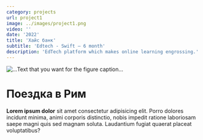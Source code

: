 ```yaml
---
category: projects
url: project1
image: ../images/project1.png
video: ''
date: '2022'
title: 'Хайс банк'
subtitle: 'Edtech - Swift – 6 month'
description: 'EdTech platform which makes online learning engrossing.'
---
```


![...Text that you want for the figure caption...](../images/project1.png '...alt text...')

# Поездка в Рим
**Lorem ipsum dolor** sit amet consectetur adipisicing elit. Porro dolores incidunt minima, animi corporis distinctio, nobis impedit ratione laboriosam saepe magni quis sed magnam soluta. Laudantium fugiat quaerat placeat voluptatibus?
